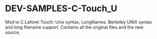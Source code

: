 # DEV-SAMPLES-C-Touch_U
Mod to C.Laforet Touch: Unix syntax, LongNames. Berkeley UNIX syntax and long filename support. Contains all the original files and the new source.
